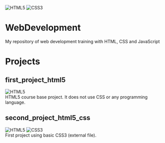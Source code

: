 ![HTML5](https://img.shields.io/badge/HTML-239120?style=for-the-badge&logo=html5&logoColor=white)
![CSS3](https://img.shields.io/badge/CSS3-1572B6?style=for-the-badge&logo=css3&logoColor=white)

# WebDevelopment
My repository of web development training with HTML, CSS and JavaScript

# Projects

## first_project_html5 ##
![HTML5](https://img.shields.io/badge/HTML-239120?style=for-the-badge&logo=html5&logoColor=white)<br>
HTML5 course base project. It does not use CSS or any programming language.

## second_project_html5_css
![HTML5](https://img.shields.io/badge/HTML-239120?style=for-the-badge&logo=html5&logoColor=white)
![CSS3](https://img.shields.io/badge/CSS3-1572B6?style=for-the-badge&logo=css3&logoColor=white)<br>
First project using basic CSS3 (external file).




